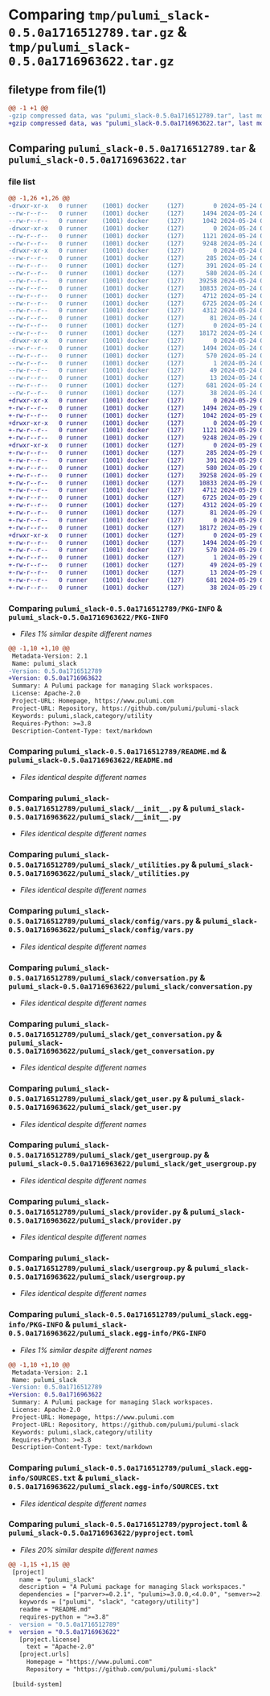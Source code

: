 # Comparing `tmp/pulumi_slack-0.5.0a1716512789.tar.gz` & `tmp/pulumi_slack-0.5.0a1716963622.tar.gz`

## filetype from file(1)

```diff
@@ -1 +1 @@
-gzip compressed data, was "pulumi_slack-0.5.0a1716512789.tar", last modified: Fri May 24 01:11:26 2024, max compression
+gzip compressed data, was "pulumi_slack-0.5.0a1716963622.tar", last modified: Wed May 29 06:29:15 2024, max compression
```

## Comparing `pulumi_slack-0.5.0a1716512789.tar` & `pulumi_slack-0.5.0a1716963622.tar`

### file list

```diff
@@ -1,26 +1,26 @@
-drwxr-xr-x   0 runner    (1001) docker     (127)        0 2024-05-24 01:11:26.380594 pulumi_slack-0.5.0a1716512789/
--rw-r--r--   0 runner    (1001) docker     (127)     1494 2024-05-24 01:11:26.380594 pulumi_slack-0.5.0a1716512789/PKG-INFO
--rw-r--r--   0 runner    (1001) docker     (127)     1042 2024-05-24 01:11:20.000000 pulumi_slack-0.5.0a1716512789/README.md
-drwxr-xr-x   0 runner    (1001) docker     (127)        0 2024-05-24 01:11:26.376594 pulumi_slack-0.5.0a1716512789/pulumi_slack/
--rw-r--r--   0 runner    (1001) docker     (127)     1121 2024-05-24 01:11:20.000000 pulumi_slack-0.5.0a1716512789/pulumi_slack/__init__.py
--rw-r--r--   0 runner    (1001) docker     (127)     9248 2024-05-24 01:11:20.000000 pulumi_slack-0.5.0a1716512789/pulumi_slack/_utilities.py
-drwxr-xr-x   0 runner    (1001) docker     (127)        0 2024-05-24 01:11:26.380594 pulumi_slack-0.5.0a1716512789/pulumi_slack/config/
--rw-r--r--   0 runner    (1001) docker     (127)      285 2024-05-24 01:11:20.000000 pulumi_slack-0.5.0a1716512789/pulumi_slack/config/__init__.py
--rw-r--r--   0 runner    (1001) docker     (127)      391 2024-05-24 01:11:20.000000 pulumi_slack-0.5.0a1716512789/pulumi_slack/config/__init__.pyi
--rw-r--r--   0 runner    (1001) docker     (127)      580 2024-05-24 01:11:20.000000 pulumi_slack-0.5.0a1716512789/pulumi_slack/config/vars.py
--rw-r--r--   0 runner    (1001) docker     (127)    39258 2024-05-24 01:11:20.000000 pulumi_slack-0.5.0a1716512789/pulumi_slack/conversation.py
--rw-r--r--   0 runner    (1001) docker     (127)    10833 2024-05-24 01:11:20.000000 pulumi_slack-0.5.0a1716512789/pulumi_slack/get_conversation.py
--rw-r--r--   0 runner    (1001) docker     (127)     4712 2024-05-24 01:11:20.000000 pulumi_slack-0.5.0a1716512789/pulumi_slack/get_user.py
--rw-r--r--   0 runner    (1001) docker     (127)     6725 2024-05-24 01:11:20.000000 pulumi_slack-0.5.0a1716512789/pulumi_slack/get_usergroup.py
--rw-r--r--   0 runner    (1001) docker     (127)     4312 2024-05-24 01:11:20.000000 pulumi_slack-0.5.0a1716512789/pulumi_slack/provider.py
--rw-r--r--   0 runner    (1001) docker     (127)       81 2024-05-24 01:11:20.000000 pulumi_slack-0.5.0a1716512789/pulumi_slack/pulumi-plugin.json
--rw-r--r--   0 runner    (1001) docker     (127)        0 2024-05-24 01:11:20.000000 pulumi_slack-0.5.0a1716512789/pulumi_slack/py.typed
--rw-r--r--   0 runner    (1001) docker     (127)    18172 2024-05-24 01:11:20.000000 pulumi_slack-0.5.0a1716512789/pulumi_slack/usergroup.py
-drwxr-xr-x   0 runner    (1001) docker     (127)        0 2024-05-24 01:11:26.380594 pulumi_slack-0.5.0a1716512789/pulumi_slack.egg-info/
--rw-r--r--   0 runner    (1001) docker     (127)     1494 2024-05-24 01:11:26.000000 pulumi_slack-0.5.0a1716512789/pulumi_slack.egg-info/PKG-INFO
--rw-r--r--   0 runner    (1001) docker     (127)      570 2024-05-24 01:11:26.000000 pulumi_slack-0.5.0a1716512789/pulumi_slack.egg-info/SOURCES.txt
--rw-r--r--   0 runner    (1001) docker     (127)        1 2024-05-24 01:11:26.000000 pulumi_slack-0.5.0a1716512789/pulumi_slack.egg-info/dependency_links.txt
--rw-r--r--   0 runner    (1001) docker     (127)       49 2024-05-24 01:11:26.000000 pulumi_slack-0.5.0a1716512789/pulumi_slack.egg-info/requires.txt
--rw-r--r--   0 runner    (1001) docker     (127)       13 2024-05-24 01:11:26.000000 pulumi_slack-0.5.0a1716512789/pulumi_slack.egg-info/top_level.txt
--rw-r--r--   0 runner    (1001) docker     (127)      681 2024-05-24 01:11:20.000000 pulumi_slack-0.5.0a1716512789/pyproject.toml
--rw-r--r--   0 runner    (1001) docker     (127)       38 2024-05-24 01:11:26.380594 pulumi_slack-0.5.0a1716512789/setup.cfg
+drwxr-xr-x   0 runner    (1001) docker     (127)        0 2024-05-29 06:29:15.314391 pulumi_slack-0.5.0a1716963622/
+-rw-r--r--   0 runner    (1001) docker     (127)     1494 2024-05-29 06:29:15.314391 pulumi_slack-0.5.0a1716963622/PKG-INFO
+-rw-r--r--   0 runner    (1001) docker     (127)     1042 2024-05-29 06:29:06.000000 pulumi_slack-0.5.0a1716963622/README.md
+drwxr-xr-x   0 runner    (1001) docker     (127)        0 2024-05-29 06:29:15.310391 pulumi_slack-0.5.0a1716963622/pulumi_slack/
+-rw-r--r--   0 runner    (1001) docker     (127)     1121 2024-05-29 06:29:06.000000 pulumi_slack-0.5.0a1716963622/pulumi_slack/__init__.py
+-rw-r--r--   0 runner    (1001) docker     (127)     9248 2024-05-29 06:29:06.000000 pulumi_slack-0.5.0a1716963622/pulumi_slack/_utilities.py
+drwxr-xr-x   0 runner    (1001) docker     (127)        0 2024-05-29 06:29:15.314391 pulumi_slack-0.5.0a1716963622/pulumi_slack/config/
+-rw-r--r--   0 runner    (1001) docker     (127)      285 2024-05-29 06:29:06.000000 pulumi_slack-0.5.0a1716963622/pulumi_slack/config/__init__.py
+-rw-r--r--   0 runner    (1001) docker     (127)      391 2024-05-29 06:29:06.000000 pulumi_slack-0.5.0a1716963622/pulumi_slack/config/__init__.pyi
+-rw-r--r--   0 runner    (1001) docker     (127)      580 2024-05-29 06:29:06.000000 pulumi_slack-0.5.0a1716963622/pulumi_slack/config/vars.py
+-rw-r--r--   0 runner    (1001) docker     (127)    39258 2024-05-29 06:29:06.000000 pulumi_slack-0.5.0a1716963622/pulumi_slack/conversation.py
+-rw-r--r--   0 runner    (1001) docker     (127)    10833 2024-05-29 06:29:06.000000 pulumi_slack-0.5.0a1716963622/pulumi_slack/get_conversation.py
+-rw-r--r--   0 runner    (1001) docker     (127)     4712 2024-05-29 06:29:06.000000 pulumi_slack-0.5.0a1716963622/pulumi_slack/get_user.py
+-rw-r--r--   0 runner    (1001) docker     (127)     6725 2024-05-29 06:29:06.000000 pulumi_slack-0.5.0a1716963622/pulumi_slack/get_usergroup.py
+-rw-r--r--   0 runner    (1001) docker     (127)     4312 2024-05-29 06:29:06.000000 pulumi_slack-0.5.0a1716963622/pulumi_slack/provider.py
+-rw-r--r--   0 runner    (1001) docker     (127)       81 2024-05-29 06:29:06.000000 pulumi_slack-0.5.0a1716963622/pulumi_slack/pulumi-plugin.json
+-rw-r--r--   0 runner    (1001) docker     (127)        0 2024-05-29 06:29:06.000000 pulumi_slack-0.5.0a1716963622/pulumi_slack/py.typed
+-rw-r--r--   0 runner    (1001) docker     (127)    18172 2024-05-29 06:29:06.000000 pulumi_slack-0.5.0a1716963622/pulumi_slack/usergroup.py
+drwxr-xr-x   0 runner    (1001) docker     (127)        0 2024-05-29 06:29:15.314391 pulumi_slack-0.5.0a1716963622/pulumi_slack.egg-info/
+-rw-r--r--   0 runner    (1001) docker     (127)     1494 2024-05-29 06:29:15.000000 pulumi_slack-0.5.0a1716963622/pulumi_slack.egg-info/PKG-INFO
+-rw-r--r--   0 runner    (1001) docker     (127)      570 2024-05-29 06:29:15.000000 pulumi_slack-0.5.0a1716963622/pulumi_slack.egg-info/SOURCES.txt
+-rw-r--r--   0 runner    (1001) docker     (127)        1 2024-05-29 06:29:15.000000 pulumi_slack-0.5.0a1716963622/pulumi_slack.egg-info/dependency_links.txt
+-rw-r--r--   0 runner    (1001) docker     (127)       49 2024-05-29 06:29:15.000000 pulumi_slack-0.5.0a1716963622/pulumi_slack.egg-info/requires.txt
+-rw-r--r--   0 runner    (1001) docker     (127)       13 2024-05-29 06:29:15.000000 pulumi_slack-0.5.0a1716963622/pulumi_slack.egg-info/top_level.txt
+-rw-r--r--   0 runner    (1001) docker     (127)      681 2024-05-29 06:29:06.000000 pulumi_slack-0.5.0a1716963622/pyproject.toml
+-rw-r--r--   0 runner    (1001) docker     (127)       38 2024-05-29 06:29:15.314391 pulumi_slack-0.5.0a1716963622/setup.cfg
```

### Comparing `pulumi_slack-0.5.0a1716512789/PKG-INFO` & `pulumi_slack-0.5.0a1716963622/PKG-INFO`

 * *Files 1% similar despite different names*

```diff
@@ -1,10 +1,10 @@
 Metadata-Version: 2.1
 Name: pulumi_slack
-Version: 0.5.0a1716512789
+Version: 0.5.0a1716963622
 Summary: A Pulumi package for managing Slack workspaces.
 License: Apache-2.0
 Project-URL: Homepage, https://www.pulumi.com
 Project-URL: Repository, https://github.com/pulumi/pulumi-slack
 Keywords: pulumi,slack,category/utility
 Requires-Python: >=3.8
 Description-Content-Type: text/markdown
```

### Comparing `pulumi_slack-0.5.0a1716512789/README.md` & `pulumi_slack-0.5.0a1716963622/README.md`

 * *Files identical despite different names*

### Comparing `pulumi_slack-0.5.0a1716512789/pulumi_slack/__init__.py` & `pulumi_slack-0.5.0a1716963622/pulumi_slack/__init__.py`

 * *Files identical despite different names*

### Comparing `pulumi_slack-0.5.0a1716512789/pulumi_slack/_utilities.py` & `pulumi_slack-0.5.0a1716963622/pulumi_slack/_utilities.py`

 * *Files identical despite different names*

### Comparing `pulumi_slack-0.5.0a1716512789/pulumi_slack/config/vars.py` & `pulumi_slack-0.5.0a1716963622/pulumi_slack/config/vars.py`

 * *Files identical despite different names*

### Comparing `pulumi_slack-0.5.0a1716512789/pulumi_slack/conversation.py` & `pulumi_slack-0.5.0a1716963622/pulumi_slack/conversation.py`

 * *Files identical despite different names*

### Comparing `pulumi_slack-0.5.0a1716512789/pulumi_slack/get_conversation.py` & `pulumi_slack-0.5.0a1716963622/pulumi_slack/get_conversation.py`

 * *Files identical despite different names*

### Comparing `pulumi_slack-0.5.0a1716512789/pulumi_slack/get_user.py` & `pulumi_slack-0.5.0a1716963622/pulumi_slack/get_user.py`

 * *Files identical despite different names*

### Comparing `pulumi_slack-0.5.0a1716512789/pulumi_slack/get_usergroup.py` & `pulumi_slack-0.5.0a1716963622/pulumi_slack/get_usergroup.py`

 * *Files identical despite different names*

### Comparing `pulumi_slack-0.5.0a1716512789/pulumi_slack/provider.py` & `pulumi_slack-0.5.0a1716963622/pulumi_slack/provider.py`

 * *Files identical despite different names*

### Comparing `pulumi_slack-0.5.0a1716512789/pulumi_slack/usergroup.py` & `pulumi_slack-0.5.0a1716963622/pulumi_slack/usergroup.py`

 * *Files identical despite different names*

### Comparing `pulumi_slack-0.5.0a1716512789/pulumi_slack.egg-info/PKG-INFO` & `pulumi_slack-0.5.0a1716963622/pulumi_slack.egg-info/PKG-INFO`

 * *Files 1% similar despite different names*

```diff
@@ -1,10 +1,10 @@
 Metadata-Version: 2.1
 Name: pulumi_slack
-Version: 0.5.0a1716512789
+Version: 0.5.0a1716963622
 Summary: A Pulumi package for managing Slack workspaces.
 License: Apache-2.0
 Project-URL: Homepage, https://www.pulumi.com
 Project-URL: Repository, https://github.com/pulumi/pulumi-slack
 Keywords: pulumi,slack,category/utility
 Requires-Python: >=3.8
 Description-Content-Type: text/markdown
```

### Comparing `pulumi_slack-0.5.0a1716512789/pulumi_slack.egg-info/SOURCES.txt` & `pulumi_slack-0.5.0a1716963622/pulumi_slack.egg-info/SOURCES.txt`

 * *Files identical despite different names*

### Comparing `pulumi_slack-0.5.0a1716512789/pyproject.toml` & `pulumi_slack-0.5.0a1716963622/pyproject.toml`

 * *Files 20% similar despite different names*

```diff
@@ -1,15 +1,15 @@
 [project]
   name = "pulumi_slack"
   description = "A Pulumi package for managing Slack workspaces."
   dependencies = ["parver>=0.2.1", "pulumi>=3.0.0,<4.0.0", "semver>=2.8.1"]
   keywords = ["pulumi", "slack", "category/utility"]
   readme = "README.md"
   requires-python = ">=3.8"
-  version = "0.5.0a1716512789"
+  version = "0.5.0a1716963622"
   [project.license]
     text = "Apache-2.0"
   [project.urls]
     Homepage = "https://www.pulumi.com"
     Repository = "https://github.com/pulumi/pulumi-slack"
 
 [build-system]
```

